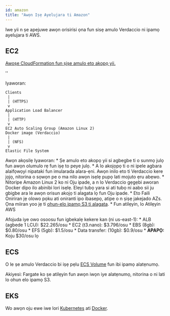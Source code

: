 ```yaml
---
id: amazon
title: "Awọn Iṣẹ Ayelujara ti Amazon"
---
```


Iwe yii n ṣe apejuwe awọn orisirisi ọna fun sisẹ amulo Verdaccio ni ipamọ ayelujara ti AWS.

## EC2

[Awoṣe CloudFormation fun ṣiṣe amulo eto akopọ yii.](https://github.com/verdaccio/verdaccio/blob/master/contrib/aws/cloudformation-ec2-efs.yaml)

<div id="codefund">''</div>

Iyaworan:

    Clients
     |
     | (HTTPS)
     v
    Application Load Balancer
     |
     | (HTTP)
     v
    EC2 Auto Scaling Group (Amazon Linux 2)
    Docker image (Verdaccio)
     |
     | (NFS)
     v
    Elastic File System
    

Awọn akọsilẹ Iyaworan: * Ṣe amulo eto akopọ yii si agbegbe ti o sunmọ julọ fun awọn olumulo rẹ fun iṣẹ to peye julọ. * A lo akojọpọ ti o ni ipele agbara alaifọwọyi nipataki fun imularada alara-ẹni. Awọn inilo eto ti Verdaccio kere jọjọ, nitorina o sọwọn pe o ma nilo awọn isẹlẹ pupọ lati mojuto ẹru abẹwo. * Nitoripe Amazon Linux 2 ko ni Oju ipade, a n lo Verdaccio gẹgẹbi aworan Docker dipo ilo abinibi lori isẹlẹ. Eleyi tubọ yara si ati tubọ ni aabo sii ju gbigbe ara le awọn orisun akojọ ti alagata lọ fun Oju ipade. * Eto Faili Oniriran jẹ olowo pọku ati oniranti ipo ibasepọ, atipe o n ṣiṣẹ jakejado AZs. Ọna miiran yoo jẹ ti [ohun-elo ipamọ S3 ti alagata](https://github.com/remitly/verdaccio-s3-storage). * Fun atilẹyin, lo Atilẹyin AWS

Afojuda iye owo osoosu fun igbekalẹ kekere kan (ni us-east-1): * ALB (agbede 1 LCU): $22.265/osu * EC2 (t3.nano): $3.796/osu * EBS (8gb): $0.80/osu * EFS (5gb): $1.5/osu * Data transfer: (10gb): $0.9/osu * **APAPỌ:** Koju $30/osu lọ

## ECS

O le ṣe amulo Verdaccio bi iṣẹ pẹlu [ECS Volume](https://docs.aws.amazon.com/AmazonECS/latest/developerguide/using_data_volumes.html) fun ibi ipamọ alatẹnumọ.

Akiyesi: Fargate ko ṣe atilẹyin fun awọn iwọn iye alatẹnumọ, nitorina o ni lati lo ohun elo ipamọ S3.

## EKS

Wo awọn oju ewe iwe lori [Kubernetes](kubernetes) ati [Docker](docker).